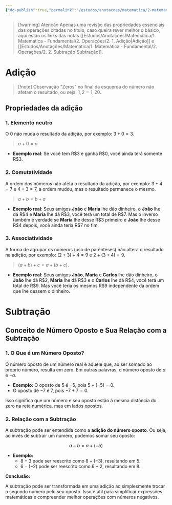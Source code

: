 ```yaml
---
{"dg-publish":true,"permalink":"/estudos/anotacoes/matematica/2-matematica-basico/1-operacoes-fundamentais/1-1-adicao-e-subtracao/","updated":"2025-03-10T12:48:02.422-03:00"}
---
```


> [!warning] Atenção
> Apenas uma revisão das propriedades essenciais das operações citadas no título, caso queira rever melhor o básico, aqui estão os links das notas [[Estudos/Anotações/Matemática/1. Matemática - Fundamental/2. Operações/2. 1. Adição\|Adição]] e [[Estudos/Anotações/Matemática/1. Matemática - Fundamental/2. Operações/2. 2. Subtração\|Subtração]].

# Adição

> [!note] Observação
> "Zeros" no final da esquerda do número não afetam o resultado, ou seja, $1,2 = 1,20$.

## Propriedades da adição

### 1. Elemento neutro

O $0$ não muda o resultado da adição, por exemplo: $3 + 0 = 3$.

> $a + 0 = a$

- **Exemplo real**: Se você tem $\text{R\$}3$ e ganha $\text{R\$}0$, você ainda terá somente $\text{R\$}3$.

### 2. Comutatividade

A ordem dos números não afeta o resultado da adição, por exemplo: $3 + 4 = 7$ e $4 + 3 = 7$, a ordem mudou, mas o resultado permanece o mesmo.

> $a + b = b + a$

- **Exemplo real**: Seus amigos **João** e **Maria** lhe dão dinheiro, o **João** lhe dá $\text{R\$}4$ e **Maria** lhe dá $\text{R\$}3$, você terá um total de $\text{R\$}7$. Mas o inverso também é verdade se **Maria** lhe desse $\text{R\$}3$ primeiro e **João** lhe desse $\text{R\$}4$ depois, você ainda teria $\text{R\$}7$ no fim.

### 3. Associatividade

A forma de agrupar os números (uso de parênteses) não altera o resultado na adição, por exemplo: $(2 + 3) + 4 = 9$ e $2 + (3 + 4) = 9$.

> $(a + b) + c = a + (b + c)$.

- **Exemplo real**: Seus amigos **João**, **Maria** e **Carlos** lhe dão dinheiro, o **João** lhe dá $\text{R\$}2$, **Maria** lhe dá $\text{R\$}3$ e o **Carlos** lhe dá $\text{R\$}4$, você terá um total de $\text{R\$}9$. Mas você teria os mesmos $\text{R\$}9$ independente da ordem que lhe dessem o dinheiro.

# Subtração

## Conceito de Número Oposto e Sua Relação com a Subtração

### 1. O Que é um Número Oposto?

O número oposto de um número real é aquele que, ao ser somado ao próprio número, resulta em zero. Em outras palavras, o número oposto de $a$ é $-a$.  

- **Exemplo:** O oposto de $5$ é $-5$, pois $5 + (-5) = 0$.  
- O oposto de $-7$ é $7$, pois $-7 + 7 = 0$.  

Isso significa que um número e seu oposto estão à mesma distância do zero na reta numérica, mas em lados opostos.  

### 2. Relação com a Subtração

A subtração pode ser entendida como a **adição do número oposto**. Ou seja, ao invés de subtrair um número, podemos somar seu oposto:

$$
a - b = a + (-b)
$$

- **Exemplo:** 
	- $8 - 3$ pode ser reescrito como $8 + (-3)$, resultando em $5$.  
	- $6 - (-2)$ pode ser reescrito como $6 + 2$, resultando em $8$.  

**Conclusão:**

A subtração pode ser transformada em uma adição ao simplesmente trocar o segundo número pelo seu oposto. Isso é útil para simplificar expressões matemáticas e compreender melhor operações com números negativos.